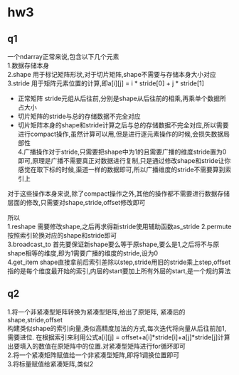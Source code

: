 # hw3
## q1
一个ndarray正常来说,包含以下几个元素  
1.数据存储本身  
2.shape 用于标记矩阵形状,对于切片矩阵,shape不需要与存储本身大小对应  
3.stride 用于矩阵元素位置的计算,即a[i][j] = i * stride[0] + j * stride[1]
- 正常矩阵 stride元组从后往前,分别是shape从后往前的相乘,再乘单个数据所占大小
- 切片矩阵的stride与总的存储数据不完全对应
- 切片矩阵本身的shape和stride计算之后与总的存储数据不完全对应,所以需要进行compact操作,虽然计算可以用,但是进行逐元素操作的时候,会损失数据局部性  
4.广播操作对于stride,只需要把shape中为1的且需要广播的维度stride置为0即可,原理是广播不需要真正对数据进行复制,只是通过修改shape和stride让你感觉在取下标的时候,渠道一样的数据即可,所以广播维度的stride不需要算到索引上

对于这些操作本身来说,除了compact操作之外,其他的操作都不需要进行数据存储层面的修改,只需要对shape,stride,offset修改即可

所以  
1.reshape 需要修改shape,之后再求得新stride使用辅助函数as_stride
2.permute 按照索引轮换对应的shape和stride即可  
3.broadcast_to 首先要保证新shape要么等于原shape,要么是1,之后将不与原shape相等的维度,即为1需要广播的维度的stride,设为0  
4.get_item shape直接拿前后索引差除以step,stride用旧的stride乘上step,offset指的是每个维度最开始的索引,内层的start要加上所有外层的start,是一个规约算法

## q2
1.将一个非紧凑型矩阵转换为紧凑型矩阵,给出了原矩阵, 紧凑后的shape,stride,offset  
构建类似shape的索引向量,类似高精度加法的方式,每次迭代将向量从后往前加1,需要进位.  在根据索引来利用公式a[i][j] = offset+a[i]*stride[i]+a[j]*stride[j]计算出要填入的数值在原矩阵中的位置.对紧凑型矩阵进行for循环即可  
2.将一个紧凑矩阵赋值给一个非紧凑型矩阵,即将1调换位置即可  
3.将标量赋值给紧凑矩阵,类似2